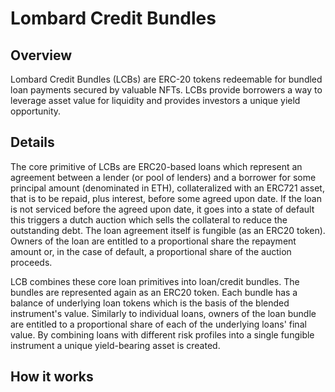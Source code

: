 # Lombard Credit Bundles

## Overview

Lombard Credit Bundles (LCBs) are ERC-20 tokens redeemable for bundled loan payments secured by valuable NFTs. LCBs provide borrowers a way to leverage asset value for liquidity and provides investors a unique yield opportunity.

## Details

The core primitive of LCBs are ERC20-based loans which represent an agreement between a lender (or pool of lenders) and a borrower for some principal amount (denominated in ETH), collateralized with an ERC721 asset, that is to be repaid, plus interest, before some agreed upon date. If the loan is not serviced before the agreed upon date, it goes into a state of default this triggers a dutch auction which sells the collateral to reduce the outstanding debt. The loan agreement itself is fungible (as an ERC20 token). Owners of the loan are entitled to a proportional share the repayment amount or, in the case of default, a proportional share of the auction proceeds.

LCB combines these core loan primitives into loan/credit bundles. The bundles are represented again as an ERC20 token. Each bundle has a balance of underlying loan tokens which is the basis of the blended instrument's value. Similarly to individual loans, owners of the loan bundle are entitled to a proportional share of each of the underlying loans' final value. By combining loans with different risk profiles into a single fungible instrument a unique yield-bearing asset is created.

## How it works
